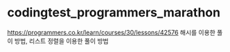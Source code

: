 # codingtest_programmers_marathon
https://programmers.co.kr/learn/courses/30/lessons/42576
해시를 이용한 풀이 방법, 리스트 정렬을 이용한 풀이 방법

